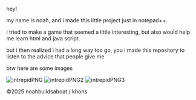 hey!

my name is noah, and i made this little project just in notepad++.

i tried to make a game that seemed a little interesting, but also would help me learn html and java script.

but i then realized i had a long way too go, you i made this repository to listen to the advice that people give me

btw here are some images

![intrepidPNG](https://github.com/user-attachments/assets/0ca695de-dda8-493e-a655-530475464c95)
![intrepidPNG2](https://github.com/user-attachments/assets/3475b335-49d2-4bda-96e9-33d80bb5ec9a)
![intrepidPNG3](https://github.com/user-attachments/assets/2f177795-e7d4-462b-9752-20bbd1835adf)

©2025 noahbuildsaboat / khons
